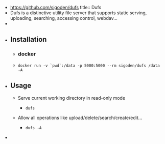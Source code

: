 - https://github.com/sigoden/dufs
  title:: Dufs
- Dufs is a distinctive utility file server that supports static serving, uploading, searching, accessing control, webdav...
-
- ## Installation
	- ### docker
	- ``docker run -v `pwd`:/data -p 5000:5000 --rm sigoden/dufs /data -A``
- ## Usage
	- Serve current working directory in read-only mode
		- ```
		  dufs
		  ```
	- Allow all operations like upload/delete/search/create/edit...
		- ```
		  dufs -A
		  ```
-